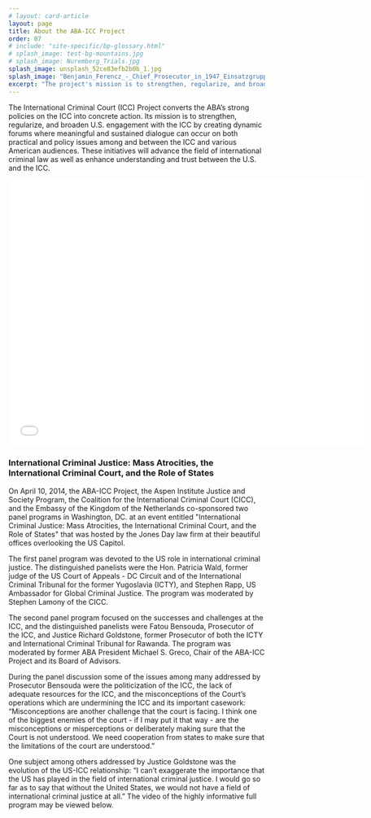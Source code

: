```yaml
---
# layout: card-article
layout: page
title: About the ABA-ICC Project
order: 07
# include: "site-specific/bp-glossary.html"
# splash_image: test-bg-mountains.jpg
# splash_image: Nuremberg_Trials.jpg
splash_image: unsplash_52ce83efb2b0b_1.jpg
splash_image: "Benjamin_Ferencz_-_Chief_Prosecutor_in_1947_Einsatzgruppen_Trial_-_In_Courtroom_600_Where_Nuremberg_Trials_Were_Held_-_Palace_of_Justice_-_Nuremberg-Nurnberg_-_Germany_-_01.jpg"
excerpt: "The project's mission is to strengthen, regularize, and broaden U.S. engagement with the ICC by creating dynamic forums where meaningful and sustained dialogue can occur on both practical and policy issues among and between the ICC and various American audiences. These initiatives will advance the field of international criminal law as well as enhance understanding and trust between the U.S. and the ICC."
---
```

The International Criminal Court (ICC) Project converts the ABA’s strong policies on the ICC into concrete action. Its mission is to strengthen, regularize, and broaden U.S. engagement with the ICC by creating dynamic forums where meaningful and sustained dialogue can occur on both practical and policy issues among and between the ICC and various American audiences. These initiatives will advance the field of international criminal law as well as enhance understanding and trust between the U.S. and the ICC.


<iframe width="700" height="525" src="//www.youtube.com/embed/5Qj1Hr04NN4?rel=0" frameborder="0" allowfullscreen></iframe>


### International Criminal Justice: Mass Atrocities, the International Criminal Court, and the Role of States

On April 10, 2014, the ABA-ICC Project, the Aspen Institute Justice and Society Program, the Coalition for the International Criminal Court (CICC), and the Embassy of the Kingdom of the Netherlands co-sponsored two panel programs in Washington, DC. at an event entitled "International Criminal Justice: Mass Atrocities, the International Criminal Court, and the Role of States" that was hosted by the Jones Day law firm at their beautiful offices overlooking the US Capitol.

The first panel program was devoted to the US role in international criminal justice.  The distinguished panelists were the Hon. Patricia Wald, former judge of the US Court of Appeals - DC Circuit and of the International Criminal Tribunal for the former Yugoslavia (ICTY), and Stephen Rapp, US Ambassador for Global Criminal Justice. The program was moderated by Stephen Lamony of the CICC.

The second panel program focused on the successes and challenges at the ICC, and the distinguished panelists were Fatou Bensouda, Prosecutor of the ICC, and Justice Richard Goldstone, former Prosecutor of both the ICTY and International Criminal Tribunal for Rawanda.  The program was moderated by former ABA President Michael S. Greco, Chair of the ABA-ICC Project and its Board of Advisors.

During the panel discussion some of the issues among many addressed by Prosecutor Bensouda were the politicization of the ICC, the lack of adequate resources for the ICC, and the misconceptions of the Court’s operations which are undermining the ICC and its important casework:  “Misconceptions are another challenge that the court is facing. I think one of the biggest enemies of the court - if I may put it that way - are the misconceptions or misperceptions or deliberately making sure that the Court is not understood. We need cooperation from states to make sure that the limitations of the court are understood.” 

One subject among others addressed by Justice Goldstone was the evolution of the US-ICC relationship:  “I can’t exaggerate the importance that the US has played in the field of international criminal justice. I would go so far as to say that without the United States, we would not have a field of international criminal justice at all.”  The video of the highly informative full program may be viewed below.